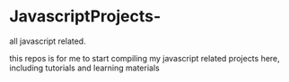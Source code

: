 # JavascriptProjects-
all javascript related.

this repos is for me to start compiling my javascript related projects here, including tutorials and learning materials
